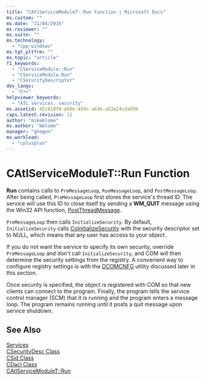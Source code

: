 ```yaml
---
title: "CAtlServiceModuleT::Run Function | Microsoft Docs"
ms.custom: ""
ms.date: "11/04/2016"
ms.reviewer: ""
ms.suite: ""
ms.technology: 
  - "cpp-windows"
ms.tgt_pltfrm: ""
ms.topic: "article"
f1_keywords: 
  - "CServiceModule::Run"
  - "CServiceModule.Run"
  - "CSecurityDescriptor"
dev_langs: 
  - "C++"
helpviewer_keywords: 
  - "ATL services, security"
ms.assetid: 42c010f0-e60e-459c-a63b-a53a24cda93b
caps.latest.revision: 12
author: "mikeblome"
ms.author: "mblome"
manager: "ghogen"
ms.workload: 
  - "cplusplus"
---
```

# CAtlServiceModuleT::Run Function
**Run** contains calls to `PreMessageLoop`, `RunMessageLoop`, and `PostMessageLoop`. After being called, `PreMessageLoop` first stores the service's thread ID. The service will use this ID to close itself by sending a **WM_QUIT** message using the Win32 API function, [PostThreadMessage](http://msdn.microsoft.com/library/windows/desktop/ms644946).  
  
 `PreMessageLoop` then calls `InitializeSecurity`. By default, `InitializeSecurity` calls [CoInitializeSecurity](http://msdn.microsoft.com/library/windows/desktop/ms693736) with the security descriptor set to NULL, which means that any user has access to your object.  
  
 If you do not want the service to specify its own security, override `PreMessageLoop` and don't call `InitializeSecurity`, and COM will then determine the security settings from the registry. A convenient way to configure registry settings is with the [DCOMCNFG](../atl/dcomcnfg.md) utility discussed later in this section.  
  
 Once security is specified, the object is registered with COM so that new clients can connect to the program. Finally, the program tells the service control manager (SCM) that it is running and the program enters a message loop. The program remains running until it posts a quit message upon service shutdown.  
  
## See Also  
 [Services](../atl/atl-services.md)   
 [CSecurityDesc Class](../atl/reference/csecuritydesc-class.md)   
 [CSid Class](../atl/reference/csid-class.md)   
 [CDacl Class](../atl/reference/cdacl-class.md)   
 [CAtlServiceModuleT::Run](../atl/reference/catlservicemodulet-class.md#run)

